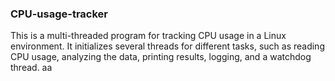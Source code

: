 ### CPU-usage-tracker
This is a multi-threaded program for tracking CPU usage 
in a Linux environment. It initializes several threads 
for different tasks, such as reading CPU usage, analyzing 
the data, printing results, logging, and a watchdog thread.
aa